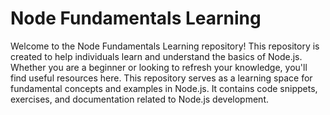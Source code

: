 # Node Fundamentals Learning

Welcome to the Node Fundamentals Learning repository! This repository is created to help individuals learn and understand the basics of Node.js. Whether you are a beginner or looking to refresh your knowledge, you'll find useful resources here.
This repository serves as a learning space for fundamental concepts and examples in Node.js. It contains code snippets, exercises, and documentation related to Node.js development.
